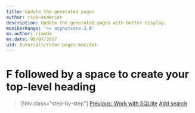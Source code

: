 ```yaml
---
title: Update the generated pages
author: rick-anderson
description: Update the generated pages with better display.
monikerRange: '>= aspnetcore-2.0'
ms.author: riande
ms.date: 08/07/2017
uid: tutorials/razor-pages-mac/da1
---
```


# F followed by a space to create your top-level heading

> [!div class="step-by-step"]
> [Previous: Work with SQLlite](xref:tutorials/razor-pages-mac/sql)
> [Add search](xref:tutorials/razor-pages-mac/search)
